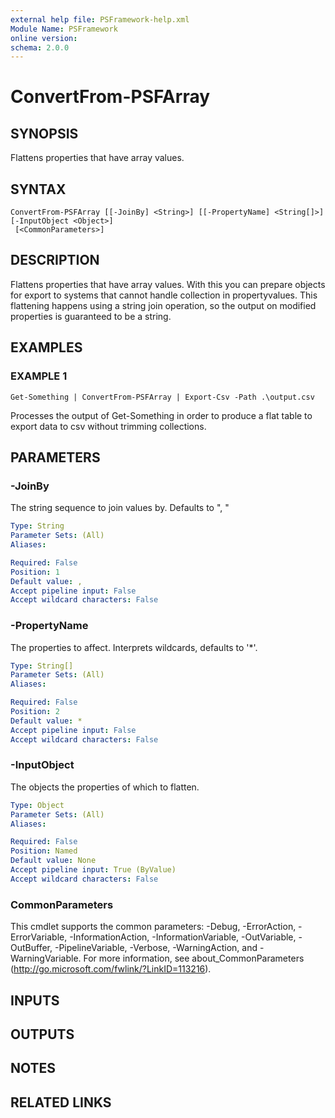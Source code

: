 ```yaml
---
external help file: PSFramework-help.xml
Module Name: PSFramework
online version:
schema: 2.0.0
---
```


# ConvertFrom-PSFArray

## SYNOPSIS
Flattens properties that have array values.

## SYNTAX

```
ConvertFrom-PSFArray [[-JoinBy] <String>] [[-PropertyName] <String[]>] [-InputObject <Object>]
 [<CommonParameters>]
```

## DESCRIPTION
Flattens properties that have array values.
With this you can prepare objects for export to systems that cannot handle collection in propertyvalues.
This flattening happens using a string join operation, so the output on modified properties is guaranteed to be a string.

## EXAMPLES

### EXAMPLE 1
```
Get-Something | ConvertFrom-PSFArray | Export-Csv -Path .\output.csv
```

Processes the output of Get-Something in order to produce a flat table to export data to csv without trimming collections.

## PARAMETERS

### -JoinBy
The string sequence to join values by.
Defaults to ", "

```yaml
Type: String
Parameter Sets: (All)
Aliases:

Required: False
Position: 1
Default value: ,
Accept pipeline input: False
Accept wildcard characters: False
```

### -PropertyName
The properties to affect.
Interprets wildcards, defaults to '*'.

```yaml
Type: String[]
Parameter Sets: (All)
Aliases:

Required: False
Position: 2
Default value: *
Accept pipeline input: False
Accept wildcard characters: False
```

### -InputObject
The objects the properties of which to flatten.

```yaml
Type: Object
Parameter Sets: (All)
Aliases:

Required: False
Position: Named
Default value: None
Accept pipeline input: True (ByValue)
Accept wildcard characters: False
```

### CommonParameters
This cmdlet supports the common parameters: -Debug, -ErrorAction, -ErrorVariable, -InformationAction, -InformationVariable, -OutVariable, -OutBuffer, -PipelineVariable, -Verbose, -WarningAction, and -WarningVariable.
For more information, see about_CommonParameters (http://go.microsoft.com/fwlink/?LinkID=113216).

## INPUTS

## OUTPUTS

## NOTES

## RELATED LINKS
